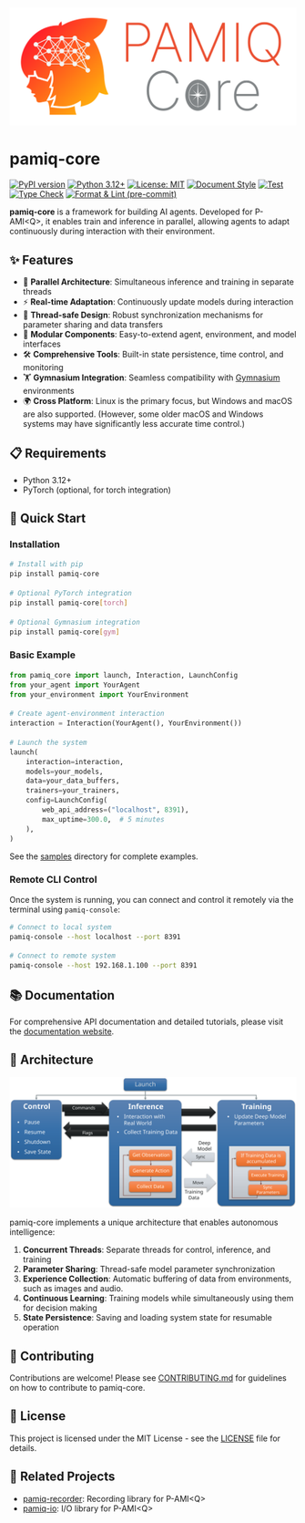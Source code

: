 ![logo](./docs/images/logo.svg)

# pamiq-core

[![PyPI version](https://img.shields.io/pypi/v/pamiq-core.svg)](https://pypi.org/project/pamiq-core/)
[![Python 3.12+](https://img.shields.io/badge/python-3.12+-blue.svg)](https://www.python.org/downloads/)
[![License: MIT](https://img.shields.io/badge/License-MIT-yellow.svg)](LICENSE)
[![Document Style](https://img.shields.io/badge/%20docstyle-google-3666d6.svg)](https://google.github.io/styleguide/pyguide.html#s3.8-comments-and-docstrings)
[![Test](https://github.com/MLShukai/pamiq-core/actions/workflows/test.yml/badge.svg)](https://github.com/MLShukai/pamiq-core/actions/workflows/test.yml)
[![Type Check](https://github.com/MLShukai/pamiq-core/actions/workflows/type-check.yml/badge.svg)](https://github.com/MLShukai/pamiq-core/actions/workflows/type-check.yml)
[![Format & Lint (pre-commit)](https://github.com/MLShukai/pamiq-core/actions/workflows/pre-commit.yml/badge.svg)](https://github.com/MLShukai/pamiq-core/actions/workflows/pre-commit.yml)

**pamiq-core** is a framework for building AI agents. Developed for P-AMI\<Q>, it enables train and inference in parallel, allowing agents to adapt continuously during interaction with their environment.

## ✨ Features

- 🔄 **Parallel Architecture**: Simultaneous inference and training in separate threads
- ⚡ **Real-time Adaptation**: Continuously update models during interaction
- 🧵 **Thread-safe Design**: Robust synchronization mechanisms for parameter sharing and data transfers
- 🔌 **Modular Components**: Easy-to-extend agent, environment, and model interfaces
- 🛠️ **Comprehensive Tools**: Built-in state persistence, time control, and monitoring
- 🏋️ **Gymnasium Integration**: Seamless compatibility with [Gymnasium](https://gymnasium.farama.org/) environments
- 🌍 **Cross Platform**: Linux is the primary focus, but Windows and macOS are also supported. (However, some older macOS and Windows systems may have significantly less accurate time control.)

## 📋 Requirements

- Python 3.12+
- PyTorch (optional, for torch integration)

## 🚀 Quick Start

### Installation

```bash
# Install with pip
pip install pamiq-core

# Optional PyTorch integration
pip install pamiq-core[torch]

# Optional Gymnasium integration
pip install pamiq-core[gym]
```

### Basic Example

```python
from pamiq_core import launch, Interaction, LaunchConfig
from your_agent import YourAgent
from your_environment import YourEnvironment

# Create agent-environment interaction
interaction = Interaction(YourAgent(), YourEnvironment())

# Launch the system
launch(
    interaction=interaction,
    models=your_models,
    data=your_data_buffers,
    trainers=your_trainers,
    config=LaunchConfig(
        web_api_address=("localhost", 8391),
        max_uptime=300.0,  # 5 minutes
    ),
)
```

See the [samples](samples/) directory for complete examples.

### Remote CLI Control

Once the system is running, you can connect and control it remotely via the terminal using `pamiq-console`:

```bash
# Connect to local system
pamiq-console --host localhost --port 8391

# Connect to remote system
pamiq-console --host 192.168.1.100 --port 8391
```

## 📚 Documentation

For comprehensive API documentation and detailed tutorials, please visit the [documentation website](https://mlshukai.github.io/pamiq-core/).

## 🧩 Architecture

![PAMIQ System Architecture](docs/images/system-architecture.svg)

pamiq-core implements a unique architecture that enables autonomous intelligence:

1. **Concurrent Threads**: Separate threads for control, inference, and training
2. **Parameter Sharing**: Thread-safe model parameter synchronization
3. **Experience Collection**: Automatic buffering of data from environments, such as images and audio.
4. **Continuous Learning**: Training models while simultaneously using them for decision making
5. **State Persistence**: Saving and loading system state for resumable operation

## 🤝 Contributing

Contributions are welcome! Please see [CONTRIBUTING.md](CONTRIBUTING.md) for guidelines on how to contribute to pamiq-core.

## 📄 License

This project is licensed under the MIT License - see the [LICENSE](LICENSE) file for details.

## 🔗 Related Projects

- [pamiq-recorder](https://github.com/MLShukai/pamiq-recorder): Recording library for P-AMI\<Q>
- [pamiq-io](https://github.com/MLShukai/pamiq-io): I/O library for P-AMI\<Q>
